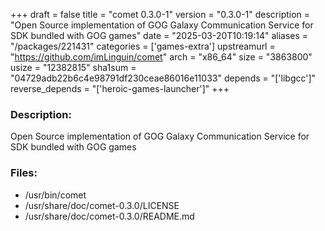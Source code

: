 +++
draft = false
title = "comet 0.3.0-1"
version = "0.3.0-1"
description = "Open Source implementation of GOG Galaxy Communication Service for SDK bundled with GOG games"
date = "2025-03-20T10:19:14"
aliases = "/packages/221431"
categories = ['games-extra']
upstreamurl = "https://github.com/imLinguin/comet"
arch = "x86_64"
size = "3863800"
usize = "12382815"
sha1sum = "04729adb22b6c4e98791df230ceae86016e11033"
depends = "['libgcc']"
reverse_depends = "['heroic-games-launcher']"
+++
### Description: 
Open Source implementation of GOG Galaxy Communication Service for SDK bundled with GOG games

### Files: 
* /usr/bin/comet
* /usr/share/doc/comet-0.3.0/LICENSE
* /usr/share/doc/comet-0.3.0/README.md
